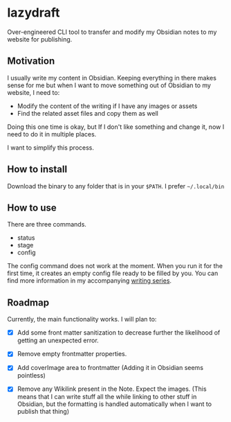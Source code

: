 # lazydraft

Over-engineered CLI tool to transfer and modify my Obsidian notes to my website for publishing.

## Motivation

I usually write my content in Obsidian. Keeping everything in there makes sense for me but when I want to move something out of Obsidian to my website, I need to:

- Modify the content of the writing if I have any images or assets
- Find the related asset files and copy them as well

Doing this one time is okay, but If I don't like something and change it, now I need to do it in multiple places.

I want to simplify this process.

## How to install

Download the binary to any folder that is in your `$PATH`. I prefer `~/.local/bin`

## How to use

There are three commands.

- status
- stage
- config

The config command does not work at the moment. When you run it for the first time, it creates an empty config file ready to be filled by you. You can find more information in my accompanying [writing series](https://www.yigitozgumus.com/series/building-a-cli-in-rust/).

## Roadmap

Currently, the main functionality works. I will plan to:

- [x] Add some front matter sanitization to decrease further the likelihood of getting an unexpected error.
- [x] Remove empty frontmatter properties.
- [x] Add coverImage area to frontmatter (Adding it in Obsidian seems pointless)
- [x] Remove any Wikilink present in the Note. Expect the images. (This means that I can write stuff all the while linking to other stuff in Obsidian, but the formatting is handled automatically when I want to publish that thing)


